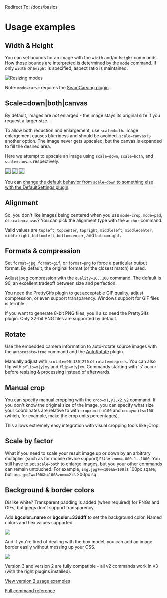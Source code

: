 Redirect To: /docs/basics


# Usage examples

<style type="text/css">
.lineup img {vertical-align:top;}
</style>

## Width & Height

You can set bounds for an image with the `width` and/or `height` commands. How those bounds are interpreted is determined by the `mode` command. If only `width` *or* `height` is specified, aspect ratio is maintained.

![Resizing modes](/attachments/resizing-modes.png)

Note:  `mode=carve` requires the [SeamCarving plugin](/plugins/seamcarving). 

## Scale=down|both|canvas

By default, images are *not* enlarged - the image stays its original size if you request a larger size.


To allow both reduction and enlargement, use `scale=both`. Image enlargement causes blurriness and should be avoided. `scale=canvas` is another option. The image never gets upscaled, but the canvas is expanded to fill the desired area.

Here we attempt to upscale an image using `scale=down`, `scale=both`, and `scale=canvas` respectively.

<img src="http://img.imageresizing.net/clock.gif;width=100;frame=1" style="border: 1px solid gray" />
<img src="http://img.imageresizing.net/clock.gif;width=100;scale=both;frame=1" style="border: 1px solid gray"  />
<img src="http://img.imageresizing.net/clock.gif;width=100;scale=canvas;frame=1" style="border: 1px solid gray"  />

You can [change the default behavior from `scale=down` to something else with the DefaultSettings plugin](/plugins/defaultsettings).

## Alignment

So, you don't like images being centered when you use `mode=crop`, `mode=pad`, or `scale=canvas`? You can pick the alignment type with the `anchor` command. 

Valid values are `topleft`, `topcenter`, `topright`, `middleleft`, `middlecenter`, `middleright`, `bottomleft`, `bottomcenter`, and `bottomright`.

## Formats & compression

Set `format=jpg`, `format=gif`, or `format=png` to force a particular output format. By default, the original format (or the closest match) is used.

Adjust jpeg compression with the `quality=10..100` command. The default is 90, an excellent tradeoff between size and perfection. 

You need the [PrettyGifs plugin](/plugins/prettygifs) to get acceptable GIF quality, adjust compression, or even support transparency. Windows support for GIF files is terrible.

If you want to generate 8-bit PNG files, you'll also need the PrettyGifs plugin. Only 32-bit PNG files are supported by default. 

## Rotate

Use the embedded camera information to auto-rotate source images with the `autorotate=true` command and the [AutoRotate](/plugins/autorotate) plugin.

Manually adjust with `srotate=90|180|270` or `rotate=degrees`. You can also flip with `sflip=x|y|xy` and `flip=x|y|xy`. Commands starting with 's' occur before resizing & processing instead of afterwards. 


## Manual crop

You can specify manual cropping with the `crop=x1,y1,x2,y2` command. If you don't know the original size of the image, you can specify what size your coordinates are relative to with `cropxunits=100` and `cropyunits=100` (which, for example, make the crop units percentages). 

This allows extremely easy integration with visual cropping tools like jCrop. 

## Scale by factor

What if you need to scale your result image up or down by an arbitrary multiplier (such as for mobile device support)? Use `zoom=-000.1..1000`. You still have to set `scale=both` to enlarge images, but you your other commands can remain untouched. For example, `img.jpg?w=100&h=100` is 100px sqare, but `img.jpg?w=100&h=100&zoom=2` is 200px sq.

## Background & border colors

Dislike white? Transparent padding is added (when required) for PNGs and GIFs, but jpegs don't support transparency.

Add **bgcolor=name** or **bgcolor=33ddff** to set the background color. Named colors and hex values supported.

<img src="http://img.imageresizing.net/quality-original.jpg;w=100;h=100;bgcolor=33ddff" />

And if you're tired of dealing with the box model, you can add an image border easily without messing up your CSS. 

<img src="http://img.imageresizing.net/quality-original.jpg;w=100;borderWidth=10;borderColor=gray" />




Version 3 and version 2 are fully compatible - all v2 commands work in v3 (with the right plugins installed).

[View version 2 usage examples](http://nathanaeljones.com/155/image-resizer-v2-examples/)

[Full command reference](/docs/reference)